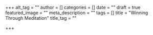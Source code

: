 +++
alt_tag = ""
author = []
categories = []
date = ""
draft = true
featured_image = ""
meta_description = ""
tags = []
title = "Winning Through Meditation"
title_tag = ""

+++
